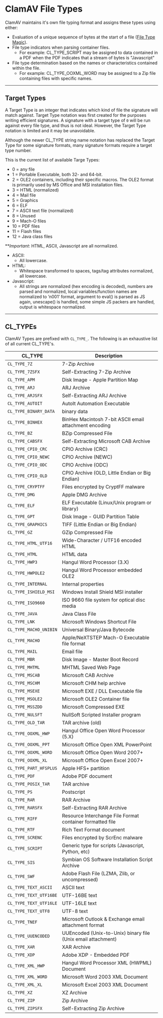 # ClamAV File Types

ClamAV maintains it's own file typing format and assigns these types using either:

- Evaluation of a unique sequence of bytes at the start of a file ([File Type Magic](Signatures/FileTypeMagic.md)).
- File type indicators when parsing container files.
  - For example:
    CL_TYPE_SCRIPT may be assigned to data contained in a PDF when the PDF indicates that a stream of bytes is "Javascript"
- File type determination based on the names or characteristics contained within the file.
  - For example:
    CL_TYPE_OOXML_WORD may be assigned to a Zip file containing files with specific names.

---

## Target Types

A Target Type is an integer that indicates which kind of file the signature will match against. Target Type notation was first created for the purposes writing efficient signatures. A signature with a target type of `0` will be run against every file type, and thus is not ideal. However, the Target Type notation is limited and it may be unavoidable.

Although the newer CL_TYPE string name notation has replaced the Target Type for some signature formats, many signature formats require a target type number.

This is the current list of available Targe Types:

- 0 = any file
- 1 = Portable Executable, both 32- and 64-bit.
- 2 = OLE2 containers, including their specific macros. The OLE2 format is primarily used by MS Office and MSI installation files.
- 3 = HTML (normalized)
- 4 = Mail file
- 5 = Graphics
- 6 = ELF
- 7 = ASCII text file (normalized)
- 8 = Unused
- 9 = Mach-O files
- 10 = PDF files
- 11 = Flash files
- 12 = Java class files

**_Important_: HTML, ASCII, Javascript are all normalized.

- ASCII:
  - All lowercase.
- HTML:
  - Whitespace transformed to spaces, tags/tag attributes normalized, all lowercase.
- Javascript:
  - All strings are normalized (hex encoding is decoded), numbers are parsed and normalized, local variables/function names are normalized to ’n001’ format, argument to eval() is parsed as JS again, unescape() is handled, some simple JS packers are handled, output is whitespace normalized.

---

## CL_TYPEs

ClamAV Types are prefixed with `CL_TYPE_`.  The following is an exhaustive list of all current CL_TYPE's.

| CL_TYPE                | Description                                                  |
|------------------------|--------------------------------------------------------------|
| `CL_TYPE_7Z`           | 7-Zip Archive                                                |
| `CL_TYPE_7ZSFX`        | Self-Extracting 7-Zip Archive                                |
| `CL_TYPE_APM`          | Disk Image - Apple Partition Map                             |
| `CL_TYPE_ARJ`          | ARJ Archive                                                  |
| `CL_TYPE_ARJSFX`       | Self-Extracting ARJ Archive                                  |
| `CL_TYPE_AUTOIT`       | AutoIt Automation Executable                                 |
| `CL_TYPE_BINARY_DATA`  | binary data                                                  |
| `CL_TYPE_BINHEX`       | BinHex Macintosh 7-bit ASCII email attachment encoding       |
| `CL_TYPE_BZ`           | BZip Compressed File                                         |
| `CL_TYPE_CABSFX`       | Self-Extracting Microsoft CAB Archive                        |
| `CL_TYPE_CPIO_CRC`     | CPIO Archive (CRC)                                           |
| `CL_TYPE_CPIO_NEWC`    | CPIO Archive (NEWC)                                          |
| `CL_TYPE_CPIO_ODC`     | CPIO Archive (ODC)                                           |
| `CL_TYPE_CPIO_OLD`     | CPIO Archive (OLD, Little Endian or Big Endian)              |
| `CL_TYPE_CRYPTFF`      | Files encrypted by CryptFF malware                           |
| `CL_TYPE_DMG`          | Apple DMG Archive                                            |
| `CL_TYPE_ELF`          | ELF Executable (Linux/Unix program or library)               |
| `CL_TYPE_GPT`          | Disk Image - GUID Partition Table                            |
| `CL_TYPE_GRAPHICS`     | TIFF (Little Endian or Big Endian)                           |
| `CL_TYPE_GZ`           | GZip Compressed File                                         |
| `CL_TYPE_HTML_UTF16`   | Wide-Character / UTF16 encoded HTML                          |
| `CL_TYPE_HTML`         | HTML data                                                    |
| `CL_TYPE_HWP3`         | Hangul Word Processor (3.X)                                  |
| `CL_TYPE_HWPOLE2`      | Hangul Word Processor embedded OLE2                          |
| `CL_TYPE_INTERNAL`     | Internal properties                                          |
| `CL_TYPE_ISHIELD_MSI`  | Windows Install Shield MSI installer                         |
| `CL_TYPE_ISO9660`      | ISO 9660 file system for optical disc media                  |
| `CL_TYPE_JAVA`         | Java Class File                                              |
| `CL_TYPE_LNK`          | Microsoft Windows Shortcut File                              |
| `CL_TYPE_MACHO_UNIBIN` | Universal Binary/Java Bytecode                               |
| `CL_TYPE_MACHO`        | Apple/NeXTSTEP Mach-O Executable file format                 |
| `CL_TYPE_MAIL`         | Email file                                                   |
| `CL_TYPE_MBR`          | Disk Image - Master Boot Record                              |
| `CL_TYPE_MHTML`        | MHTML Saved Web Page                                         |
| `CL_TYPE_MSCAB`        | Microsoft CAB Archive                                        |
| `CL_TYPE_MSCHM`        | Microsoft CHM help archive                                   |
| `CL_TYPE_MSEXE`        | Microsoft EXE / DLL Executable file                          |
| `CL_TYPE_MSOLE2`       | Microsoft OLE2 Container file                                |
| `CL_TYPE_MSSZDD`       | Microsoft Compressed EXE                                     |
| `CL_TYPE_NULSFT`       | NullSoft Scripted Installer program                          |
| `CL_TYPE_OLD_TAR`      | TAR archive (old)                                            |
| `CL_TYPE_OOXML_HWP`    | Hangul Office Open Word Processor (5.X)                      |
| `CL_TYPE_OOXML_PPT`    | Microsoft Office Open XML PowerPoint                         |
| `CL_TYPE_OOXML_WORD`   | Microsoft Office Open Word 2007+                             |
| `CL_TYPE_OOXML_XL`     | Microsoft Office Open Excel 2007+                            |
| `CL_TYPE_PART_HFSPLUS` | Apple HFS+ partition                                         |
| `CL_TYPE_PDF`          | Adobe PDF document                                           |
| `CL_TYPE_POSIX_TAR`    | TAR archive                                                  |
| `CL_TYPE_PS`           | Postscript                                                   |
| `CL_TYPE_RAR`          | RAR Archive                                                  |
| `CL_TYPE_RARSFX`       | Self-Extracting RAR Archive                                  |
| `CL_TYPE_RIFF`         | Resource Interchange File Format container formatted file    |
| `CL_TYPE_RTF`          | Rich Text Format document                                    |
| `CL_TYPE_SCRENC`       | Files encrypted by ScrEnc malware                            |
| `CL_TYPE_SCRIPT`       | Generic type for scripts (Javascript, Python, etc)           |
| `CL_TYPE_SIS`          | Symbian OS Software Installation Script Archive              |
| `CL_TYPE_SWF`          | Adobe Flash File (LZMA, Zlib, or uncompressed)               |
| `CL_TYPE_TEXT_ASCII`   | ASCII text                                                   |
| `CL_TYPE_TEXT_UTF16BE` | UTF-16BE text                                                |
| `CL_TYPE_TEXT_UTF16LE` | UTF-16LE text                                                |
| `CL_TYPE_TEXT_UTF8`    | UTF-8 text                                                   |
| `CL_TYPE_TNEF`         | Microsoft Outlook & Exchange email attachment format         |
| `CL_TYPE_UUENCODED`    | UUEncoded (Unix-to-Unix) binary file (Unix email attachment) |
| `CL_TYPE_XAR`          | XAR Archive                                                  |
| `CL_TYPE_XDP`          | Adobe XDP - Embedded PDF                                     |
| `CL_TYPE_XML_HWP`      | Hangul Word Processor XML (HWPML) Document                   |
| `CL_TYPE_XML_WORD`     | Microsoft Word 2003 XML Document                             |
| `CL_TYPE_XML_XL`       | Microsoft Excel 2003 XML Document                            |
| `CL_TYPE_XZ`           | XZ Archive                                                   |
| `CL_TYPE_ZIP`          | Zip Archive                                                  |
| `CL_TYPE_ZIPSFX`       | Self-Extracting Zip Archive                                  |
